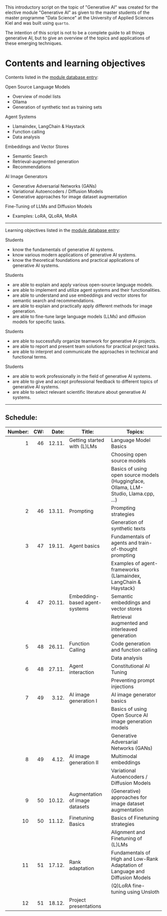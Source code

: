 This introductory script on the topic of "Generative AI" was created for the elective module "Generative AI" as given to the master students of the master programme "Data Science" at the University of Applied Sciences Kiel and was built using `quarto`.

The intention of this script is not to be a complete guide to all things generative AI, but to give an overview of the topics and applications of these emerging techniques.


# Contents and learning objectives

Contents listed in the [module database entry](https://moduldatenbank.fh-kiel.de/de-DE/Module/Details/762426b4-8da1-468e-b89a-98263c047d27?versionId=1):

Open Source Language Models

- Overview of model lists
- Ollama
- Generation of synthetic text as training sets

Agent Systems

- Llamaindex, LangChain & Haystack
- Function calling
- Data analysis

Embeddings and Vector Stores

- Semantic Search
- Retrieval-augmented generation
- Recommendations

AI Image Generators

- Generative Adversarial Networks (GANs)
- Variational Autoencoders / Diffusion Models
- Generative approaches for image dataset augmentation

Fine-Tuning of LLMs and Diffusion Models

- Examples: LoRA, QLoRA, MoRA

----

Learning objectives listed in the [module database entry](https://moduldatenbank.fh-kiel.de/de-DE/Module/Details/762426b4-8da1-468e-b89a-98263c047d27?versionId=1):

Students

- know the fundamentals of generative AI systems.
- know various modern applications of generative AI systems.
- know the theoretical foundations and practical applications of generative AI systems.

Students

- are able to explain and apply various open-source language models.
- are able to implement and utilize agent systems and their functionalities.
- are able to understand and use embeddings and vector stores for semantic search and recommendations.
- are able to explain and practically apply different methods for image generation.
- are able to fine-tune large language models (LLMs) and diffusion models for specific tasks.

Students

- are able to successfully organize teamwork for generative AI projects.
- are able to report and present team solutions for practical project tasks.
- are able to interpret and communicate the approaches in technical and functional terms.

Students

- are able to work professionally in the field of generative AI systems.
- are able to give and accept professional feedback to different topics of generative AI systems.
- are able to select relevant scientific literature about generative AI systems.

----

## Schedule:

| Number: | CW: | Date: | Title: | Topics: |
|---:|--:|---:|---|---|
|1|46| 12.11.  | Getting started with (L)LMs| Language Model Basics  |
||  |         || Choosing open source models |
||  |         || Basics of using open source models (Huggingface, Ollama, LLM-Studio, Llama.cpp, ...)  |
|2|46|  13.11. | Prompting| Prompting strategies  |
||  |         || Generation of synthetic texts  |
|3|47|  19.11. | Agent basics| Fundamentals of agents and train-of-thought prompting |
||  |         || Examples of agent-frameworks (Llamaindex, LangChain & Haystack)|
|4|47|  20.11. | Embedding-based agent-systems| Semantic embeddings and vector stores |
||  |         || Retrieval augmented and interleaved generation  |
|5|48| 26.11.  | Function Calling| Code generation and function calling  |
||  |         || Data analysis  |
|6|48|  27.11. | Agent interaction | Constitutional AI Tuning |
||  |         || Preventing prompt injections |
|7|49| 3.12.  |AI image generation I|  AI image generator basics |
||  |         || Basics of using Open Source AI image generation models |
||  |         ||  Generative Adversarial Networks (GANs) |
|8|49| 4.12.  |AI image generation II| Multimodal embeddings |
||  |         || Variational Autoencoders / Diffusion Models  |
|9|50|  10.12. |Augmentation of image datasets| (Generative) approaches for image dataset augmentation |
|10|50| 11.12.  |Finetuning Basics| Basics of Finetuning strategies  |
||  |         || Alignment and Finetuning of (L)LMs |
|11|51|  17.12. |Rank adaptation| Fundamentals of High and Low-Rank Adaptation of Language and Diffusion Models  |
||  |         || (Q)LoRA fine-tuning using Unsloth |
|12|51| 18.12.  |Project presentations||

